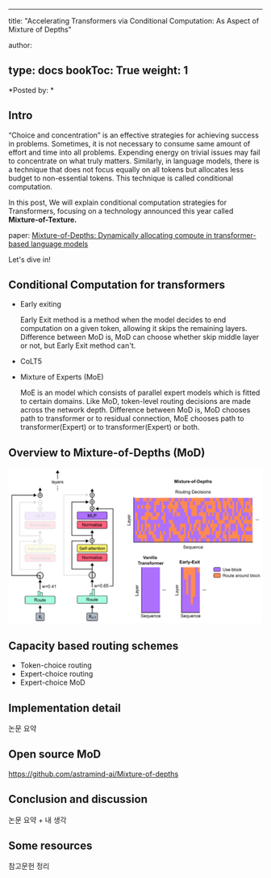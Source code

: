  ---
title: "Accelerating Transformers via Conditional Computation: As Aspect of Mixture of Depths"

author:

type: docs
bookToc: True
weight: 1
---
*Posted by: *

## Intro
“Choice and concentration” is an effective strategies for achieving success in problems. Sometimes, it is not necessary to consume same amount of effort and time into all problems. Expending energy on trivial issues may fail to concentrate on what truly matters. Similarly, in language models, there is a technique that does not focus equally on all tokens but allocates less budget to non-essential tokens. This technique is called conditional computation.

In this post, We will explain conditional computation strategies for Transformers, focusing on a technology announced this year called **Mixture-of-Texture.**


paper:  [<U>Mixture-of-Depths: Dynamically allocating compute in transformer-based language models</U>](https://arxiv.org/abs/2404.02258)


Let's dive in!


## Conditional Computation for transformers
- Early exiting
  
  Early Exit method is a method when the model decides to end computation on a given token, allowing it skips the remaining layers. Difference between MoD is, MoD can choose whether skip middle layer or not, but Early Exit method can't.
- CoLT5

- Mixture of Experts (MoE)

  MoE is an model which consists of parallel expert models which is fitted to certain domains. Like MoD, token-level routing decisions are made across the network depth. Difference between MoD is, MoD chooses path to transformer or to residual connection, MoE chooses path to transformer(Expert) or to transformer(Expert) or both.
  
## Overview to Mixture-of-Depths (MoD)

<p align="center">
    <img src=../images/Mixture-of-Depths.png> 
</p>

## Capacity based routing schemes
- Token-choice routing
- Expert-choice routing
- Expert-choice MoD

## Implementation detail

논문 요약

## Open source MoD

https://github.com/astramind-ai/Mixture-of-depths

## Conclusion and discussion

논문 요약 + 내 생각

## Some resources

참고문헌 정리
